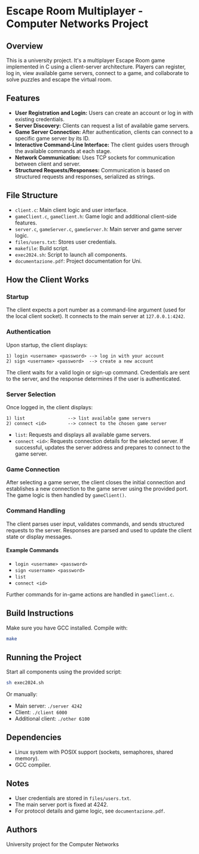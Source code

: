 # Escape Room Multiplayer - Computer Networks Project

## Overview

This is a university project. It's a multiplayer Escape Room game implemented in C using a client-server architecture. Players can register, log in, view available game servers, connect to a game, and collaborate to solve puzzles and escape the virtual room.

## Features

- **User Registration and Login:** Users can create an account or log in with existing credentials.
- **Server Discovery:** Clients can request a list of available game servers.
- **Game Server Connection:** After authentication, clients can connect to a specific game server by its ID.
- **Interactive Command-Line Interface:** The client guides users through the available commands at each stage.
- **Network Communication:** Uses TCP sockets for communication between client and server.
- **Structured Requests/Responses:** Communication is based on structured requests and responses, serialized as strings.

## File Structure

- `client.c`: Main client logic and user interface.
- `gameClient.c`, `gameClient.h`: Game logic and additional client-side features.
- `server.c`, `gameServer.c`, `gameServer.h`: Main server and game server logic.
- `files/users.txt`: Stores user credentials.
- `makefile`: Build script.
- `exec2024.sh`: Script to launch all components.
- `documentazione.pdf`: Project documentation for Uni.

## How the Client Works

### Startup

The client expects a port number as a command-line argument (used for the local client socket). It connects to the main server at `127.0.0.1:4242`.

### Authentication

Upon startup, the client displays:

```
1) login <username> <password> --> log in with your account
2) sign <username> <password>  --> create a new account
```

The client waits for a valid login or sign-up command. Credentials are sent to the server, and the response determines if the user is authenticated.

### Server Selection

Once logged in, the client displays:

```
1) list                --> list available game servers
2) connect <id>        --> connect to the chosen game server
```

- `list`: Requests and displays all available game servers.
- `connect <id>`: Requests connection details for the selected server. If successful, updates the server address and prepares to connect to the game server.

### Game Connection

After selecting a game server, the client closes the initial connection and establishes a new connection to the game server using the provided port. The game logic is then handled by `gameClient()`.

### Command Handling

The client parses user input, validates commands, and sends structured requests to the server. Responses are parsed and used to update the client state or display messages.

#### Example Commands

- `login <username> <password>`
- `sign <username> <password>`
- `list`
- `connect <id>`

Further commands for in-game actions are handled in `gameClient.c`.

## Build Instructions

Make sure you have GCC installed. Compile with:

```sh
make
```

## Running the Project

Start all components using the provided script:

```sh
sh exec2024.sh
```

Or manually:

- Main server: `./server 4242`
- Client: `./client 6000`
- Additional client: `./other 6100`

## Dependencies

- Linux system with POSIX support (sockets, semaphores, shared memory).
- GCC compiler.

## Notes

- User credentials are stored in `files/users.txt`.
- The main server port is fixed at 4242.
- For protocol details and game logic, see `documentazione.pdf`.

## Authors

University project for the Computer Networks